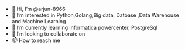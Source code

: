 - 👋 Hi, I’m @arjun-8966
- 👀 I’m interested in  Python,Golang,Big data, Datbase ,Data Warehouse and Machine Learning
- 🌱 I’m currently learning informatica powercenter, PostgreSql
- 💞️ I’m looking to collaborate on
- 📫 How to reach me

<!---
arjun-8966/arjun-8966 is a ✨ special ✨ repository because its `README.md` (this file) appears on your GitHub profile.
You can click the Preview link to take a look at your changes.
--->
